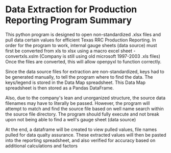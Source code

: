 # Data Extraction for Production Reporting Program Summary

This python program is designed to open non-standardized .xlsx 
files and pull data certain values for efficient Texas RRC Production Reporting.
In order for the program to work, internal gauge sheets (data source) 
must first be converted from xls to xlsx using a macro excel sheet - convertxls.xslm
(Company is still using old microsoft 1997-2003 .xls files)
Once the files are converted, this will allow openpyxl to function correctly.

Since the data source files for extraction are non-standardized, keys 
had to be generated manually, to tell the program where to find the data.
The keys/legend is stored in the Data Map spreadsheet.
This Data Map spreadsheet is then stored as a Pandas DataFrame.

Also, due to the company's lean and unorganized structure, the source data filenames
may have to literally be passed.  However, the program will attempt to match and find the
source file based on well name search within the source file directory. The program should 
fully execute and not break upon not being able to find a well's gauge sheet (data source)

At the end, a dataframe will be created to view pulled values, file names pulled
for data qualty assurance.
These extracted values will then be pasted into the reporting spreadsheet, and 
also verified for accuracy based on additional calculations and factors
